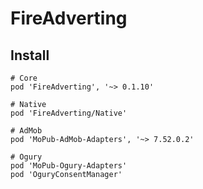 # FireAdverting

## Install

```
# Core
pod 'FireAdverting', '~> 0.1.10'

# Native
pod 'FireAdverting/Native'

# AdMob
pod 'MoPub-AdMob-Adapters', '~> 7.52.0.2'

# Ogury
pod 'MoPub-Ogury-Adapters'
pod 'OguryConsentManager'

```